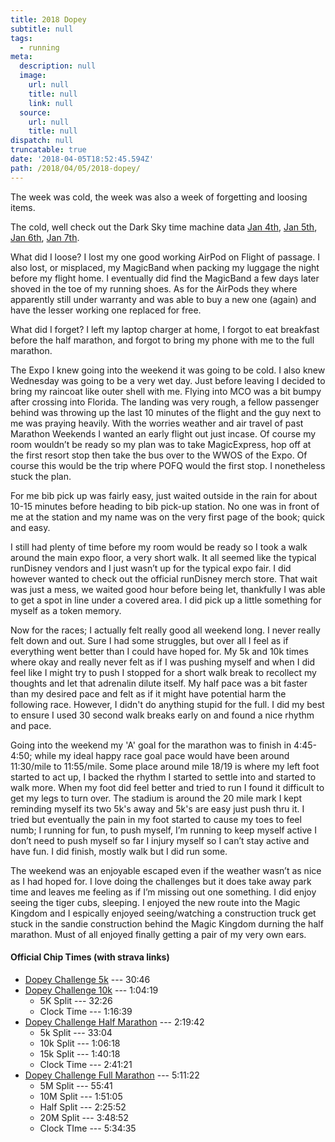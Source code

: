 ```yaml
---
title: 2018 Dopey
subtitle: null
tags:
  - running
meta:
  description: null
  image:
    url: null
    title: null
    link: null
  source:
    url: null
    title: null
dispatch: null
truncatable: true
date: '2018-04-05T18:52:45.594Z'
path: /2018/04/05/2018-dopey/
---
```

The week was cold, the week was also a week of forgetting and loosing items.

The cold, well check out the Dark Sky time machine data [Jan 4th][jan4], [Jan 5th][jan5], [Jan 6th][jan6], [Jan 7th][jan7].

What did I loose? I lost my one good working AirPod on Flight of passage. I also lost, or misplaced, my MagicBand when packing my luggage the night before my flight home. I eventually  did find the MagicBand a few days later shoved in the toe of my running shoes. As for the AirPods they where apparently still under warranty and was able to buy a new one (again) and have the lesser working one replaced for free.

What did I forget? I left my laptop charger at home, I forgot to eat breakfast before the half marathon, and forgot to bring my phone with me to the full marathon.


The Expo
I knew going into the weekend it was going to be cold. I also knew Wednesday was going to be a very wet day. Just before leaving I decided to bring my raincoat like outer shell with me. Flying into MCO was a bit bumpy after crossing into Florida. The landing was very rough, a fellow passenger behind was throwing up the last 10 minutes of the flight and the guy next to me was praying heavily. With the worries weather and air travel of past Marathon Weekends I wanted an early flight out just incase. Of course my room wouldn’t be ready so my plan was to take MagicExpress, hop off at the first resort stop then take the bus over to the WWOS of the Expo. Of course this would be the trip where POFQ would the first stop. I nonetheless stuck the plan. 

For me bib pick up was fairly easy, just waited outside in the rain for about 10-15 minutes before heading to bib pick-up station. No one was in front of me at the station and my name was on the very first page of the book; quick and easy.

I still had plenty of time before my room would be ready so I took a walk around the main expo floor, a very short walk. It all seemed like the typical runDisney vendors and I just wasn’t up for the typical expo fair. I did however wanted to check out the official runDisney merch store. That wait was just a mess, we waited good hour before being let, thankfully I was able to get a spot in line under a covered area. I did pick up a little something for myself as a token memory.

Now for the races; I actually felt really good all weekend long. I never really felt down and out. Sure I had some struggles, but over all I feel as if everything went better than I could have hoped for. My 5k and 10k times where okay and really never felt as if I was pushing myself and when I did feel like I might try to push I stopped for a short walk break to recollect my thoughts and let that adrenalin dilute itself. My half pace was a bit faster than my desired pace and felt as if it might have potential harm the following race. However, I didn't do anything stupid for the full. I did my best to ensure I used 30 second walk breaks early on and found a nice rhythm and pace.

Going into the weekend my 'A' goal for the marathon was to finish in 4:45-4:50; while my ideal happy race goal pace would have been around 11:30/mile to 11:55/mile. Some place around mile 18/19 is where my left foot started to act up, I backed the rhythm I started to settle into and started to walk more.  When my foot did feel better and tried to run I found it difficult to get my legs to turn over. The stadium is around the 20 mile mark I kept reminding myself its two 5k's away and 5k's are easy just push thru it.  I tried but eventually the pain in my foot started to cause my toes to feel numb; I running for fun, to push myself, I’m running to keep myself active I don’t need to push myself so far I injury myself so I can’t stay active and have fun.  I did finish, mostly walk but I did run some.

The weekend was an enjoyable escaped even if the weather wasn’t as nice as I had hoped for. I love doing the challenges but it does take away park time and leaves me feeling as if I’m missing out one something. I did enjoy seeing the tiger cubs, sleeping. I enjoyed the new route into the Magic Kingdom and I espically enjoyed seeing/watching a construction truck get stuck in the sandie construction behind the Magic Kingdom durning the half marathon. Must of all enjoyed finally getting a pair of my very own ears.

#### Official Chip Times (with strava links)
* [Dopey Challenge 5k][d5k] --- 30:46
* [Dopey Challenge 10k][d10k] --- 1:04:19
   * 5K Split --- 32:26
   * Clock Time --- 1:16:39
* [Dopey Challenge Half Marathon][dHalf] --- 2:19:42
   * 5k Split --- 33:04
   * 10k Split --- 1:06:18
   * 15k Split --- 1:40:18
   * Clock Time --- 2:41:21
* [Dopey Challenge Full Marathon][dFull] --- 5:11:22
   * 5M Split --- 55:41
   * 10M Split --- 1:51:05
   * Half Split --- 2:25:52
   * 20M Split --- 3:48:52
   * Clock TIme --- 5:34:35

[d5k]: https://www.strava.com/activities/1340216103
[d10k]: https://www.strava.com/activities/1341772555
[dHalf]: https://www.strava.com/activities/1343422847
[dFull]: https://www.strava.com/activities/1345663690

[jan4]: https://darksky.net/details/28.3749,-81.5458/2018-1-4/us12/en
[jan5]: https://darksky.net/details/28.3749,-81.5458/2018-1-5/us12/en
[jan6]: https://darksky.net/details/28.3749,-81.5458/2018-1-6/us12/en
[jan7]: https://darksky.net/details/28.3749,-81.5458/2018-1-7/us12/en

